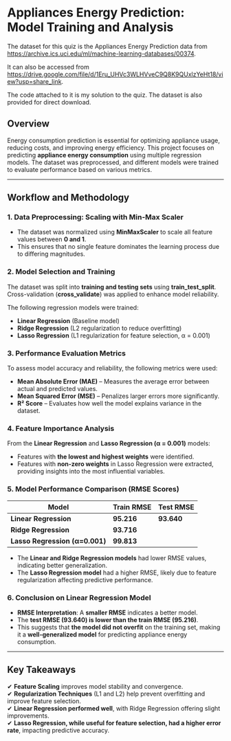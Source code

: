 # **Appliances Energy Prediction: Model Training and Analysis** 


The dataset for this quiz is the Appliances Energy Prediction data from https://archive.ics.uci.edu/ml/machine-learning-databases/00374.

It can also be accessed from https://drive.google.com/file/d/1Eru_UHVc3WLHVveC9Q8K9QUxlzYeHt18/view?usp=share_link.

The code attached to it is my solution to the quiz. The dataset is also provided for direct download.

 

## **Overview**  
Energy consumption prediction is essential for optimizing appliance usage, reducing costs, and improving energy efficiency. This project focuses on predicting **appliance energy consumption** using multiple regression models. The dataset was preprocessed, and different models were trained to evaluate performance based on various metrics.  

---  

## **Workflow and Methodology**  

### **1. Data Preprocessing: Scaling with Min-Max Scaler**  
- The dataset was normalized using **MinMaxScaler** to scale all feature values between **0 and 1**.  
- This ensures that no single feature dominates the learning process due to differing magnitudes.  

### **2. Model Selection and Training**  
The dataset was split into **training and testing sets** using **train_test_split**. Cross-validation (**cross_validate**) was applied to enhance model reliability.  

The following regression models were trained:  
- **Linear Regression** (Baseline model)  
- **Ridge Regression** (L2 regularization to reduce overfitting)  
- **Lasso Regression** (L1 regularization for feature selection, α = 0.001)  

### **3. Performance Evaluation Metrics**  
To assess model accuracy and reliability, the following metrics were used:  
- **Mean Absolute Error (MAE)** – Measures the average error between actual and predicted values.  
- **Mean Squared Error (MSE)** – Penalizes larger errors more significantly.  
- **R² Score** – Evaluates how well the model explains variance in the dataset.  

### **4. Feature Importance Analysis**  
From the **Linear Regression** and **Lasso Regression (α = 0.001)** models:  
- Features with **the lowest and highest weights** were identified.  
- Features with **non-zero weights** in Lasso Regression were extracted, providing insights into the most influential variables.  

### **5. Model Performance Comparison (RMSE Scores)**  
| Model                 | Train RMSE | Test RMSE |  
|----------------------|------------|-----------|  
| **Linear Regression** | **95.216**  | **93.640**  |  
| **Ridge Regression**  | **93.716**  |   |  
| **Lasso Regression (α=0.001)** | **99.813**  |  |  

- The **Linear and Ridge Regression models** had lower RMSE values, indicating better generalization.  
- The **Lasso Regression model** had a higher RMSE, likely due to feature regularization affecting predictive performance.  

### **6. Conclusion on Linear Regression Model**  
- **RMSE Interpretation**: A **smaller RMSE** indicates a better model.  
- The **test RMSE (93.640) is lower than the train RMSE (95.216)**.  
- This suggests that **the model did not overfit** on the training set, making it a **well-generalized model** for predicting appliance energy consumption.  

---  

## **Key Takeaways**  
✔ **Feature Scaling** improves model stability and convergence.  
✔ **Regularization Techniques** (L1 and L2) help prevent overfitting and improve feature selection.  
✔ **Linear Regression performed well**, with Ridge Regression offering slight improvements.  
✔ **Lasso Regression, while useful for feature selection, had a higher error rate**, impacting predictive accuracy.  

